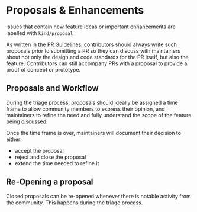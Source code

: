# Proposals & Enhancements

Issues that contain new feature ideas or important enhancements are labelled with `kind/proposal`

As written in the [PR Guidelines](./pr_guidelines.md), contributors should always write such proposals prior to submitting a PR so they can discuss with maintainers about not only the design and code standards for the PR itself, but also the feature. 
Contributors can still accompany PRs with a proposal to provide a proof of concept or prototype.

## Proposals and Workflow

During the triage process, proposals should ideally be assigned a time frame to allow community members to express their opinion, and maintainers to refine the need and fully understand the scope of the feature being discussed.

Once the time frame is over, maintainers will document their decision to either: 
- accept the proposal
- reject and close the proposal
- extend the time needed to refine it

## Re-Opening a proposal

Closed proposals can be re-opened whenever there is notable activity from the community. 
This happens during the triage process.
